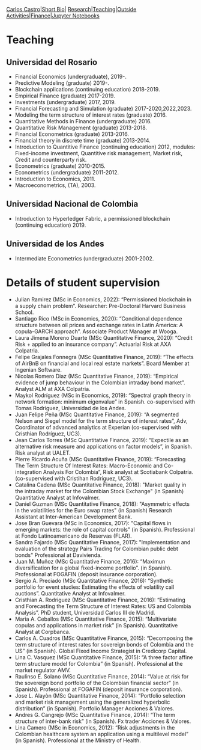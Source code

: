 [Carlos Castro](index.md)|[Short Bio](cv.md)| [Research](res.md)|[Teaching](teach.md)|[Outside Activities](Outside.md)|[Finance](Fin.md)|[Jupyter Notebooks](Jup.md)

# Teaching

## Universidad del Rosario

* Financial Economics (undergraduate), 2019-.
* Predictive Modeling (graduate) 2019-.
* Blockchain applications (continuing education) 2018-2019.
* Empirical Finance (graduate) 2017-2019.
* Investments (undergraduate) 2017, 2019.
* Financial Forecasting and Simulation (graduate) 2017-2020,2022,2023.
* Modeling the term structure of interest rates (graduate) 2016.
* Quantitative Methods in Finance (undergraduate) 2016.
* Quantitative Risk Management (graduate) 2013-2018.
* Financial Econometrics (graduate) 2013-2016.
* Financial theory in discrete time (graduate) 2013-2014.
* Introduction to Quantitive Finance (continuing education) 2012, modules: Fixed-income investment, Quantitive risk management, Market risk, Credit and counterparty risk.
* Econometrics (graduate) 2010-2015.
* Econometrics (undergraduate) 2011-2012.
* Introduction to Economics, 2011.
* Macroeconometrics, (TA), 2003.

## Universidad Nacional de Colombia
* Introduction to Hyperledger Fabric, a permissioned blockchain (continuing education) 2019. 

## Universidad de los Andes

* Intermediate Econometrics (undergraduate) 2001-2002.

# Details of student supervision
* Julian Ramirez (MSc in Economics, 2022): “Permissioned blockchain in a supply chain problem”. Researcher: Pre-Doctoral Harvard Business School.
*	Santiago Rico (MSc in Economics, 2020): “Conditional dependence structure between oil prices
and exchange rates in Latin America: A copula-GARCH approach”. Associate Product Manager at Wooga.
*   Laura Jimena Moreno Duarte (MSc Quantitative Finance, 2020): “Credit Risk + applied to an insurance company”. Actuarial Risk at AXA Colpatria. 
*   Felipe Grajales Fonnegra (MSc Quantitative Finance, 2019): “The effects of AirBnB on financial and local real estate markets”. Board Member at Ingenian Software. 
*   Nicolas Romero Diaz (MSc Quantitative Finance, 2019): “Empirical evidence of jump behaviour in the Colombian intraday bond market”. Analyst ALM at AXA Colpatria. 
*	Maykol Rodríguez (MSc in Economics, 2019): “Spectral graph theory in network formation: minimum eigenvalue” in Spanish. co-supervised with Tomas Rodríguez, Universidad de los Andes.
*	Juan Felipe Peña (MSc Quantitative Finance, 2019): “A segmented Nelson and Siegel model for the term structure of interest rates”, Adv, Coordinator of advanced analytics at Experian (co-supervised with Cristhian Rodríguez, UC3).
* Jean Carlos Torres (MSc Quantitative Finance, 2019): “Expectile as an alternative risk measure and applications on factor models”, in Spanish. Risk analyst at UALET.
* Pierre Ricardo Acuña (MSc Quantitative Finance, 2019): “Forecasting The Term Structure Of Interest Rates: Macro-Economic and Co-integration Analysis For Colombia”, Risk analyst at Scotiabank Colpatria. (co-supervised with Cristihan Rodríguez, UC3).
* Catalina Cadena (MSc Quantitative Finance, 2018): "Market quality in the intraday market for the Colombian Stock Exchange" (in Spanish) Quantitative Analyst at Infovalmer.
* Daniel Guzman (MSc Quantitative Finance, 2018): "Asymmetric effects in the volatilities for the Euro swap rates" (in Spanish) Research Assistant at Inter-American Development Bank.
* Jose Bran Guevara (MSc in Economics, 2017): "Capital flows in emerging markets: the role of capital controls" (in Spanish). Professional at Fondo Latinoamericano de Reservas (FLAR).
* Sandra Fajardo (MSc Quantitative Finance, 2017): "Implementation and evaluation of the strategy Pairs Trading for Colombian public debt bonds" Professional at Davivienda.
*	Juan M. Muñoz (MSc Quantitative Finance, 2016): “Maximun diversification for a global fixed-income portfolio”.  (in Spanish). Professional at FOGAFIN (deposit insurance corporation).
*	Sergio A. Preciado (MSc Quantitative Finance, 2016): “Synthetic portfolio for event studies: Estimating the effects of volatility call auctions”.  Quantitative Analyst at Infovalmer.
*	Cristhian A. Rodriguez (MSc Quantitative Finance, 2016): “Estimating and Forecasting the Term Structure of Interest Rates: US and Colombia Analysis”.  PhD student, Universidad Carlos III de Madrid.
*	Maria A. Ceballos (MSc Quantitative Finance, 2015): “Multivariate copulas and applications in market risk” (in Spanish). Quantitative Analyst at Corpbanca.
*	Carlos A. Cuadros (MSc Quantitative Finance, 2015): “Decomposing the term structure of interest rates for sovereign bonds of Colombia and the US” (in Spanish). Global Fixed Income Strategist in Credicorp Capital.
*	Lina C. Vasquez (MSc Quantitative Finance, 2015): “A three factor affine term structure model for Colombia” (in Spanish). Professional at the market regulator AMV.
*	Raulinso E. Solano (MSc Quantitative Finance, 2014): “Value at risk for the sovereign bond portfolio of the Colombian financial sector” (in Spanish). Professional at FOGAFIN (deposit insurance corporation).
*	Jose L. Alayòn (MSc Quantitative Finance, 2014): “Portfolio selection and market risk management using the generalized hyperbolic distribution” (in Spanish).  Portfolio Manager Acciones & Valores.
*	Andres G. Cangrejo (MSc Quantitative Finance, 2014): “The term structure of inter-bank risk” (in Spanish). Fx trader Acciones & Valores.
*	Lina Camero (MSc in Economics, 2012): “Risk adjustments in the Colombian healthcare system an application using a multilevel model” (in Spanish).  Professional at the Ministry of Health.
